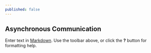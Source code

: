 ```yaml
---
published: false
---
```

## Asynchronous Communication


Enter text in [Markdown](http://daringfireball.net/projects/markdown/). Use the toolbar above, or click the **?** button for formatting help.
